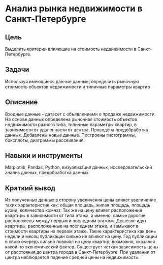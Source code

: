 # Анализ рынка недвижимости в Санкт-Петербурге

## Цель
Выделить критерии влияющие на стоимость недвижимости в Санкт-Петербурге.

## Задачи
Используя имеющиеся данные данные, определить рыночную стоимость объектов недвижимости и типичные параметры квартир

## Описание
Входные данные - датасет с объявлениеми о продаже недвижимости. На основе данных определена рыночная стоимость объектов недвижимости разного типа, типичные параметры квартир, в зависимости от удаленности от центра. Проведена предобработка данных. Добавлены новые данные. Построены гистограммы, боксплоты, диаграммы рассеивания.

## Навыки и инструменты
Matplotlib, Pandas, Python, визуализация данных, исследовательский анализ данных, предобработка данных

## Краткий вывод
Из полученных данных в сторону увеличения цены влияет увеличение таких характеристик как: общая площадь, жилая площадь, площадь кухни, количество комнат. Так же на цену влияет расположение квартиры в зависимости от типа этажа, а именно: самые дорогие расположены между первым и последним этажом. Дешевле идут квартиры, расположенные на последнем этаже, и замыкают в стоимости квартиры на первом этаже. Такие характеристика как день недели и месяц публикации сильно не влияют на цену. Год публикации в свою очередь сильно повлиял на цену квартир, возможно, сказался какой-то экономический фактор. Существует четкая зависимость цены от расстояния до центра города в Санкт-Петербурге. При удалении от центра наблюдается падение средней цены на недвижимость.
